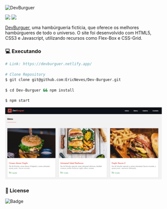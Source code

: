 ![DevBurguer](./github/logo.svg)

<p>
<img src="https://img.shields.io/github/last-commit/ericneves/dev-burguer?style=flat-square&logo=appveyor">

<img src="https://img.shields.io/github/license/ericneves/dev-burguer?style=flat-square&logo=appveyor">
</p>

<p><a href="https://devburguer.netlify.app/">DevBurguer</a>, uma hambúrgueria fictícia, que oferece os melhores hambúrgueres de todo o universo. O site foi desenvolvido com HTML5, CSS3 e Javascript, utilizando recursos como Flex-Box e CSS-Grid. </p>

### 💻 Executando

```sh
# Link: https://devburguer.netlify.app/

# Clone Repository
$ git clone git@github.com:EricNeves/Dev-Burguer.git

$ cd Dev-Burguer && npm install

$ npm start
```

![Recorder](.github/screenshot.PNG)

### 📝 License

![Badge](https://img.shields.io/github/license/ericneves/dev-burguer?style=flat-square&logo=appveyor)